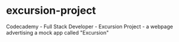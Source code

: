 # excursion-project
Codecademy - Full Stack Developer - Excursion Project - a webpage advertising a mock app called "Excursion"
